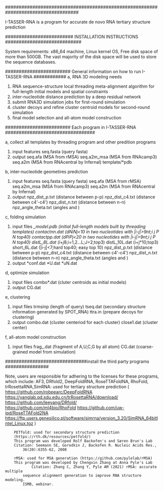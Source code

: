 ###################################################################################

I-TASSER-RNA is a program for accurate de novo RNA tertiary structure prediction

######################### INSTALLATION INSTRUCTIONS ############################

System requirements: x86_64 machine, Linux kernel OS, Free disk space of more 
	than 500GB. The vast majority of the disk space will be used to store the 
	sequence databases.
 
######################## General information on how to run I-TASSER-RNA ############
a, RNA 3D modeling needs 
   1. RNA sequence-structure local threading meta-alignment
      algorithm for full-length initial models and spatial constraints
   2. inter-nucleotide distance prediction by a deep residual network 
   3. submit RNA3D simulation jobs for first-round simulation
   4. cluster decoys and refine cluster centroid models for second-round simulation
   5. final model selection and all-atom model construction
      
 ######################## Each program in I-TASSER-RNA #################################
 
a, collect all templates by threading program and other predition programs
1. input features
   seq.fasta (query fasta)
2. output
   seq.afa (MSA from rMSA)
   seq.a2m_msa (MSA from RNAcamp3)
   seq.a2m (MSA from RNAcentral by Infernal)
   template/*pdb
   
b, inter-nucleotide geometires prediction
   1. input features 
      seq.fasta (query fasta)
      seq.afa (MSA from rMSA)
      seq.a2m_msa (MSA from RNAcamp3)
      seq.a2m (MSA from RNAcentral by Infernal)
   2. output
      npz_dist_p.txt  (distance between p-p)
      npz_dist_c4.txt  (distance between c4'-c4')
      npz_dist_n.txt  (distance between n-n)
      npz_angle_theta.txt  (angles <p-c4-p-c4> and <c4-p-c4-p>)

c, folding simulation
   1. input files
      *_model.pdb (initial full-length  models built by threading templates)
      contactnn.dat (dNiNj<10 in two nucleotides with |i-j|>9nt;i j P N top40)
      contactpp.dat (dPiPj<20 in two nucleotides with |i-j|>9nt;i j P N top40)
      distL_8L.dat (i+j*8;i=1,2...L;J=2;top3)
      distL_10L.dat (i+j*10;top3)
      short_6L.dat (|i-j|<7;hard top40; easy top 10)
      npz_dist_p.txt  (distance between p-p)
      npz_dist_c4.txt  (distance between c4'-c4')
      npz_dist_n.txt  (distance between n-n)
      npz_angle_theta.txt  (angles <p-c4-p-c4> and <c4-p-c4-p>)
   2. output 
      *conf.dat
      *U.dat
      *uN.dat	

d, optimize simulation
   1. input files
      combo*.dat (cluter centroids as initial models)
   2. output
      CG.dat

e, clustering
   1. input files
      trmsinp   (length of query)
      tseq.dat  (secondary structure information generated by SPOT_RNA)
      ttra.in   (prepare decoys for clustering)
   2. output
      combo.dat (cluster centeriod for each cluster)
      close1.dat (cluster center)

f, all-atom model construction
   1. input files
      frag_.dat (fragment of A,U,C,G by all atom)
      CG.dat  (coarse-grained model from simulation)


##############################install the third party programs ################

Note, users are responsible for adhering to the licenses for these programs, 
which include:
		AF3, DRfold2, DeepFoldRNA, RoseTTAFoldNA, RhoFold, 
		trRosettaRNA,SimRNA: used for tertiary structure prediction
  		( https://github.com/robpearc/DeepFoldRNA
		  https://yanglab.qd.sdu.edu.cn/trRosettaRNA/download/
		  https://github.com/leeyang/DRfold/	
    	          https://github.com/ml4bio/RhoFold
	          https://github.com/uw-ipd/RoseTTAFold2NA
                  https://ftp.users.genesilico.pl/software/simrna/version_3.20/SimRNA_64bitIntel_Linux.tgz
		)
  		
		PETfold: used for secondary structure prediction 
		(https://rth.dk/resources/petfold/)
		This program was developed Rolf Backofen's and Søren Brun's Lab
		Citation: Seemann SE, Gorodkin J, Backofen R. Nucleic Acids Res., 
			36(20):6355-62, 2008

		rMSA: used for MSA generation (https://github.com/pylelab/rMSA)
		This program was developed by Chengxin Zhang at Anna Pyle's Lab	
                Citation: Zhang C, Zhang Y, Pyle AM (2021) rMSA: accurate multiple 
			sequence alignment generation to improve RNA structure modeling. 
			ISMB, webinar.

